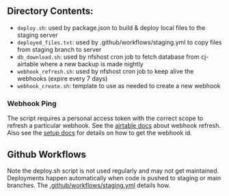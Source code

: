 
## Directory Contents:

- `deploy.sh`: used by package.json to build & deploy local files to the staging server
- `deployed_files.txt`: used by .github/workflows/staging.yml to copy files from staging branch to server
- `db_download.sh`: used by nfshost cron job to fetch database from cj-airtable where a new backup is made nightly
- `webhook_refresh.sh`: used by nfshost cron job to keep alive the webhooks (expire every 7 days)
- `webhook_create.sh`: template to use as needed to create a new webhook

### Webhook Ping

The script requires a personal access token with the correct scope to refresh a particular webhook.
See the [airtable docs](https://airtable.com/developers/web/api/refresh-a-webhook) about webhook refresh.
Also see the [setup docs](../docs/Dev_Setup.md) for details on how to get the webhook id.

## Github Workflows

Note the deploy.sh script is not used regularly and may not get maintained.
Deployments happen automatically when code is pushed to staging or main branches.
The [.github/workflows/staging.yml](../.github/workflows/staging.yml) details how.
